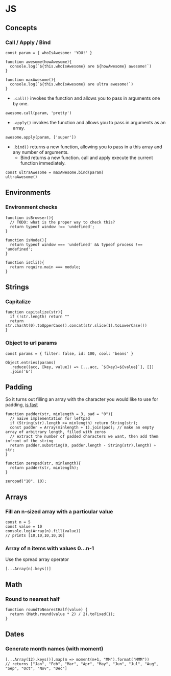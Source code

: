 # JS
## Concepts
### Call / Apply / Bind
```
const param = { whoIsAwesome: 'YOU!' }

function awesome(howAwesome){
  console.log(`${this.whoIsAwesome} are ${howAwesome} awesome!`)
}

function maxAwesome(){
  console.log(`${this.whoIsAwesome} are ultra awesome!`)  
}
```
* `.call()` invokes the function and allows you to pass in arguments one by one.
```
awesome.call(param, 'pretty')
```
* `.apply()` invokes the function and allows you to pass in arguments as an array.
```
awesome.apply(param, ['super'])
```
* `.bind()` returns a new function, allowing you to pass in a this array and any number of arguments.
  - Bind returns a new function. call and apply execute the current function immediately.
```
const ultraAwesome = maxAwesome.bind(param)
ultraAwesome()
```

## Environments
### Environment checks
```
function isBrowser(){
  // TODO: what is the proper way to check this?
  return typeof window !== 'undefined';
}

function isNode(){
  return typeof window === 'undefined' && typeof process !== 'undefined';
}

function isCli(){
  return require.main === module;
}
```

## Strings
### Capitalize

```
function capitalize(str){
  if (!str.length) return ""
  return str.charAt(0).toUpperCase().concat(str.slice(1).toLowerCase())
}
```

### Object to url params
```
const params = { filter: false, id: 100, cool: 'beans' }

Object.entries(params)
  .reduce((acc, [key, value]) => [...acc, `${key}=${value}`], [])
  .join('&')
```

## Padding

So it turns out filling an array with the character you would like to use for padding, [is fast](https://jsperf.com/string-padding-performance)
```
function padder(str, minlength = 3, pad = "0"){
  // naive implementation for leftpad
  if (String(str).length >= minlength) return String(str);
  const padder = Array(minlength + 1).join(pad); // make an empty array of arbitrary length, filled with zeros
  // extract the number of padded characters we want, then add them infront of the string
  return padder.substring(0, padder.length - String(str).length) + str;
}

function zeropad(str, minlength){
  return padder(str, minlength);
}

zeropad("10", 10);
```

## Arrays
### Fill an n-sized array with a particular value
```
const n = 5
const value = 10
console.log(Array(n).fill(value))
// prints [10,10,10,10,10]
```

### Array of n items with values 0...n-1
Use the spread array operator
```
[...Array(n).keys()]
```

## Math
### Round to nearest half
```
function roundToNearestHalf(value) {
  return (Math.round(value * 2) / 2).toFixed(1);
}
```

## Dates
### Generate month names (with moment)
```
[...Array(12).keys()].map(m => moment(m+1, "MM").format("MMM"))
// returns ["Jan", "Feb", "Mar", "Apr", "May", "Jun", "Jul", "Aug", "Sep", "Oct", "Nov", "Dec"]
```

